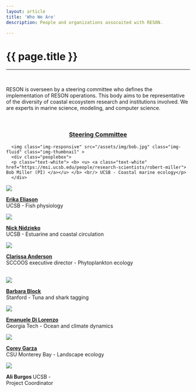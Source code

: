 ```yaml
---
layout: article
title: 'Who We Are'
description: People and organizations assocaited with RESON.

---
```


<h1>{{ page.title }} </h1>
<hr/>
<br/>
<p> RESON is overseen by a steering committee who defines the implementation of RESON operations. This body aims to be representative of the diversity of coastal ecosystem research and institutions involved. We are experts in marine science, modeling, and computer science. </p>

<br/>
<h3 style="text-align:center"> <u> Steering Committee </u></h3>


<!-- how to set cols: pages can vary the col widths; for full-width total should = 12. 
	     col-md scales up (med to large desktops), and automatically stacks on phones and tablets (within the row). -->

<!--div class="container-fluid"-->
<div class="row">

<div class="col-md-3">

      <img class="img-responsive" src="/assets/img/bob.jpg" class="img-fluid" class="img-thumbnail" > 
      <div class="peoplebox">
      <p class="text-white"> <b> <u> <a class="text-white" href="https://msi.ucsb.edu/people/research-scientists/robert-miller"> Bob Miller (PI) </a></u> </b> <br/> UCSB - Coastal marine ecology</p> 
      </div>
 </div>
      
<div class="col-md-3">
      <img class="img-responsive" src="/assets/img/erika.jpg" class="img-fluid" class="img-thumbnail">
      <div class="peoplebox">
      <p class="text-white"> <b><u>  <a class="text-white" href="https://www.eemb.ucsb.edu/people/faculty/eliason"> Erika Eliason </a></u> </b> <br/> UCSB - Fish physiology </p> 
      </div>
 </div>     
      
      
      
<div class="col-md-3">
      <img class="img-responsive" src="/assets/img/Nick.jpg" class="img-fluid" class="img-thumbnail">
      <div class="peoplebox">
      <p class="text-white"> <b> <u> <a class="text-white" href="https://msi.ucsb.edu/people/faculty/nick-nidzieko"> Nick Nidzieko </a></u> </b> <br/> UCSB - Estuarine and coastal circulation  </p> 
      </div>
 </div>     


<div class="col-md-3">
      <img class="img-responsive" src="/assets/img/Clarissa.jpg" class="img-fluid" class="img-thumbnail">
      <div class="peoplebox">
      <p class="text-white"> <b> <u> <a class="text-white" href="https://cra002.scrippsprofiles.ucsd.edu/"> Clarissa Anderson </a></u> </b> <br/> SCCOOS executive director - Phytoplankton ecology </p> 
      </div>
 </div>     

</div>

<br/>

<div class="row">


<div class="col-md-3">
      <img class="img-responsive" src="/assets/img/block.jpeg" class="img-fluid" class="img-thumbnail">
      <div class="peoplebox">
      <p class="text-white"> <b> <u>  <a class="text-white" href="https://www.stanfordblocklab.org/"> Barbara Block </a> </u></b> <br/> Stanford -  Tuna and shark tagging  </p> 
      </div>
 </div>     


<div class="col-md-3">
      <img class="img-responsive" src="/assets/img/manu.jpg" class="img-fluid" class="img-thumbnail">
      <div class="peoplebox">
      <p class="text-white"> <b> <u> <a class="text-white" href="https://eas.gatech.edu/people/di-lorenzo-dr-emanuele">  Emanuele Di Lorenzo </a></u> </b> <br/> Georgia Tech - Ocean and climate dynamics  </p> 
      </div>
 </div>     
 
 <div class="col-md-3">
      <img class="img-responsive" src="/assets/img/corey.jpg" class="img-fluid" class="img-thumbnail">
      <div class="peoplebox">
      <p class="text-white"> <b><u>  <a class="text-white" href="https://csumb.edu/directory/person/cogarza">  Corey Garza </a></u> </b> <br/> CSU Monterey Bay - Landscape ecology  </p> 
      </div>
 </div>     
 
 <div class="col-md-3">
      <img class="img-responsive" src="/assets/img/A_Burgos.jpg" class="img-fluid" class="img-thumbnail">
      <div class="peoplebox">
      <p class="text-white"> <b> Ali Burgos </b> UCSB - <br/> Project Coordinator  </p> 
      </div>
 </div>     

</div>

